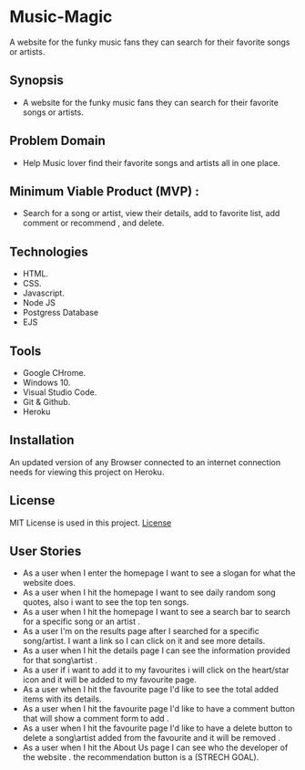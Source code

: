 # Music-Magic

A website for the funky music fans they can search for their favorite songs or artists.

## Synopsis

- A website for the funky music fans they can search for their favorite songs or artists.

## Problem Domain

- Help Music lover find their favorite songs and artists all in one place.

## Minimum Viable Product (MVP) :

- Search for a song or artist, view their details, add to favorite list, add comment or recommend , and delete.

## Technologies

- HTML.
- CSS.
- Javascript.
- Node JS
- Postgress Database
- EJS

## Tools

- Google CHrome.
- Windows 10.
- Visual Studio Code.
- Git & Github.
- Heroku

## Installation

An updated version of any Browser connected to an internet connection needs for viewing this project on Heroku.

## License

MIT License is used in this project. [License](LICENSE)

## User Stories

- As a user when I enter the homepage I want to see a slogan for what the website does.
- As a user when I hit the homepage I want to see daily random song quotes, also i want to see the top ten songs.
- As a user when I hit the homepage I want to see a search bar to search for a specific song or an artist .
- As a user I'm on the results page after I searched for a specific song/artist. I want a link so I can click on it and see more details.
- As a user when I hit the details page I can see the information provided for that song\artist .
- As a user if i want to add it to my favourites i will click on the heart/star icon and it will be added to my favourite page.
- As a user when I hit the favourite page I'd like to see the total added items with its details.
- As a user when I hit the favourite page I'd like to have a comment button that will show a comment form to add .
- As a user when I hit the favourite page I'd like to have a delete button to delete a song\artist added from the favourite and it will be removed .
- As a user when I hit the About Us page I can see who the developer of the website .
  the recommendation button is a (STRECH GOAL).
